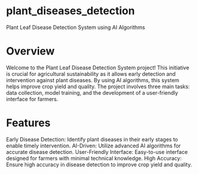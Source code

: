# plant_diseases_detection
Plant Leaf Disease Detection System using AI Algorithms
# Overview
Welcome to the Plant Leaf Disease Detection System project! This initiative is crucial for agricultural sustainability as it allows early detection and intervention against plant diseases. By using AI algorithms, this system helps improve crop yield and quality. The project involves three main tasks: data collection, model training, and the development of a user-friendly interface for farmers.
# Features
Early Disease Detection: Identify plant diseases in their early stages to enable timely intervention.
AI-Driven: Utilize advanced AI algorithms for accurate disease detection.
User-Friendly Interface: Easy-to-use interface designed for farmers with minimal technical knowledge.
High Accuracy: Ensure high accuracy in disease detection to improve crop yield and quality.
